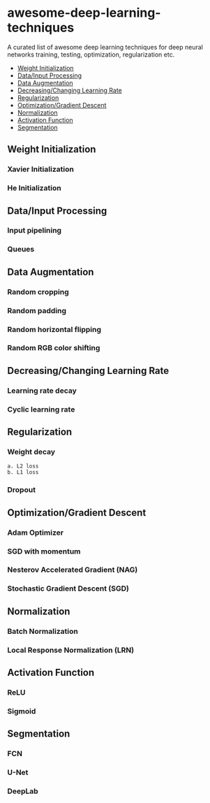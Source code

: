 # awesome-deep-learning-techniques
A curated list of awesome deep learning techniques for deep neural networks training, testing, optimization, regularization etc.
- [Weight Initialization](https://github.com/minar09/awesome-deep-learning-techniques/blob/master/README.md#weight-initialization)
- [Data/Input Processing](https://github.com/minar09/awesome-deep-learning-techniques/blob/master/README.md#datainput-processing)
- [Data Augmentation](https://github.com/minar09/awesome-deep-learning-techniques/blob/master/README.md#data-augmentation)
- [Decreasing/Changing Learning Rate](https://github.com/minar09/awesome-deep-learning-techniques/blob/master/README.md#decreasingchanging-learning-rate)
- [Regularization](https://github.com/minar09/awesome-deep-learning-techniques/blob/master/README.md#regularization)
- [Optimization/Gradient Descent](https://github.com/minar09/awesome-deep-learning-techniques/blob/master/README.md#optimizationgradient-descent)
- [Normalization](https://github.com/minar09/awesome-deep-learning-techniques/blob/master/README.md#normalization)
- [Activation Function](https://github.com/minar09/awesome-deep-learning-techniques/blob/master/README.md#activation-function)
- [Segmentation](https://github.com/minar09/awesome-deep-learning-techniques/blob/master/README.md#segmentation)


## Weight Initialization

  ### Xavier Initialization
  ### He Initialization


## Data/Input Processing

  ### Input pipelining
  ### Queues


## Data Augmentation

  ### Random cropping
  ### Random padding
  ### Random horizontal flipping
  ### Random RGB color shifting


## Decreasing/Changing Learning Rate

  ### Learning rate decay
  ### Cyclic learning rate


## Regularization

  ### Weight decay
    a. L2 loss
    b. L1 loss
  ### Dropout


## Optimization/Gradient Descent

  ### Adam Optimizer
  ### SGD with momentum
  ### Nesterov Accelerated Gradient (NAG)
  ### Stochastic Gradient Descent (SGD) 


## Normalization

  ### Batch Normalization
  ### Local Response Normalization (LRN)


## Activation Function

  ### ReLU
  ### Sigmoid
  
  
## Segmentation

  ### FCN
  ### U-Net
  ### DeepLab
  
  

 

